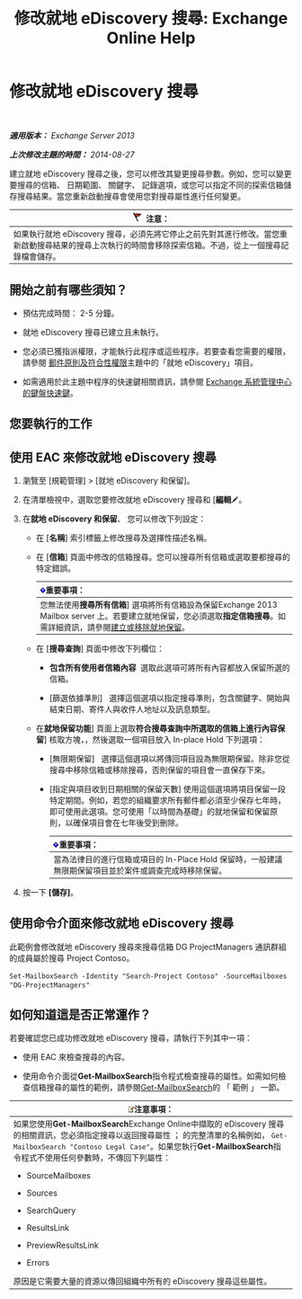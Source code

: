 ﻿---
title: '修改就地 eDiscovery 搜尋: Exchange Online Help'
TOCTitle: 修改就地 eDiscovery 搜尋
ms:assetid: 3162743c-cc12-4997-91e0-bcbfea8bcb17
ms:mtpsurl: https://technet.microsoft.com/zh-tw/library/Dd335182(v=EXCHG.150)
ms:contentKeyID: 50472923
ms.date: 05/23/2018
mtps_version: v=EXCHG.150
ms.translationtype: MT
---

# 修改就地 eDiscovery 搜尋

 

_**適用版本：** Exchange Server 2013_

_**上次修改主題的時間：** 2014-08-27_

建立就地 eDiscovery 搜尋之後，您可以修改其變更搜尋參數。例如，您可以變更要搜尋的信箱、 日期範圍、 關鍵字、 記錄選項，或您可以指定不同的探索信箱儲存搜尋結果。當您重新啟動搜尋會使用您對搜尋屬性進行任何變更。

<table>
<thead>
<tr class="header">
<th><img src="images/Dd876857.Caution(EXCHG.150).gif" title="注意" alt="注意" />注意：</th>
</tr>
</thead>
<tbody>
<tr class="odd">
<td>如果執行就地 eDiscovery 搜尋，必須先將它停止之前先對其進行修改。當您重新啟動搜尋結果的搜尋上次執行的時間會移除探索信箱。不過，從上一個搜尋記錄檔會儲存。</td>
</tr>
</tbody>
</table>


## 開始之前有哪些須知？

  - 預估完成時間： 2-5 分鐘。

  - 就地 eDiscovery 搜尋已建立且未執行。

  - 您必須已獲指派權限，才能執行此程序或這些程序。若要查看您需要的權限，請參閱 [郵件原則及符合性權限](messaging-policy-and-compliance-permissions-exchange-2013-help.md)主題中的「就地 eDiscovery」項目。

  - 如需適用於此主題中程序的快速鍵相關資訊，請參閱 [Exchange 系統管理中心的鍵盤快速鍵](keyboard-shortcuts-in-the-exchange-admin-center-exchange-online-protection-help.md)。

## 您要執行的工作

## 使用 EAC 來修改就地 eDiscovery 搜尋

1.  瀏覽至 \[規範管理\] \> \[就地 eDiscovery 和保留\]。

2.  在清單檢視中，選取您要修改就地 eDiscovery 搜尋和 \[**編輯**![編輯圖示](images/JJ218640.6f53ccb2-1f13-4c02-bea0-30690e6ea71d(EXCHG.150).gif "編輯圖示")。

3.  在**就地 eDiscovery 和保留**、 您可以修改下列設定：
    
      - 在 \[**名稱**\] 索引標籤上修改搜尋及選擇性描述名稱。
    
      - 在 \[**信箱**\] 頁面中修改的信箱搜尋。您可以搜尋所有信箱或選取要都搜尋的特定錯誤。
        
        <table>
        <thead>
        <tr class="header">
        <th><img src="images/Bb124558.important(EXCHG.150).gif" title="重要事項" alt="重要事項" />重要事項：</th>
        </tr>
        </thead>
        <tbody>
        <tr class="odd">
        <td>您無法使用<strong>搜尋所有信箱</strong>] 選項將所有信箱設為保留Exchange 2013 Mailbox server 上。若要建立就地保留，您必須選取<strong>指定信箱搜尋</strong>。如需詳細資訊，請參閱<a href="create-or-remove-an-in-place-hold-exchange-2013-help.md">建立或移除就地保留</a>。</td>
        </tr>
        </tbody>
        </table>
    
      - 在 \[**搜尋查詢**\] 頁面中修改下列欄位：
        
          - **包含所有使用者信箱內容**  選取此選項可將所有內容都放入保留所選的信箱。
        
          - \[篩選依據準則\]   選擇這個選項以指定搜尋準則，包含關鍵字、開始與結束日期、寄件人與收件人地址以及訊息類型。
    
      - 在**就地保留功能**\] 頁面上選取**符合搜尋查詢中所選取的信箱上進行內容保留**\] 核取方塊，，然後選取一個項目放入 In-place Hold 下列選項：
        
          - \[無限期保留\]   選擇這個選項以將傳回項目設為無限期保留。除非您從搜尋中移除信箱或移除搜尋，否則保留的項目會一直保存下來。
        
          - \[指定與項目收到日期相關的保留天數\] 使用這個選項將項目保留一段特定期間。例如，若您的組織要求所有郵件都必須至少保存七年時，即可使用此選項。您可使用「以時間為基礎」的就地保留和保留原則，以確保項目會在七年後受到刪除。
            
            <table>
            <thead>
            <tr class="header">
            <th><img src="images/Bb124558.important(EXCHG.150).gif" title="重要事項" alt="重要事項" />重要事項：</th>
            </tr>
            </thead>
            <tbody>
            <tr class="odd">
            <td>當為法律目的進行信箱或項目的 In-Place Hold 保留時，一般建議無限期保留項目並於案件或調查完成時移除保留。</td>
            </tr>
            </tbody>
            </table>


4.  按一下 **\[儲存\]**。

## 使用命令介面來修改就地 eDiscovery 搜尋

此範例會修改就地 eDiscovery 搜尋來搜尋信箱 DG ProjectManagers 通訊群組的成員屬於搜尋 Project Contoso。

    Set-MailboxSearch -Identity "Search-Project Contoso" -SourceMailboxes "DG-ProjectManagers"

## 如何知道這是否正常運作？

若要確認您已成功修改就地 eDiscovery 搜尋，請執行下列其中一項：

  - 使用 EAC 來檢查搜尋的內容。

  - 使用命令介面從**Get-MailboxSearch**指令程式檢查搜尋的屬性。如需如何檢查信箱搜尋的屬性的範例，請參閱[Get-MailboxSearch](https://technet.microsoft.com/zh-tw/library/dd351021\(v=exchg.150\))的 「 範例 」 一節。

<table>
<colgroup>
<col style="width: 100%" />
</colgroup>
<thead>
<tr class="header">
<th><img src="images/Bb124558.note(EXCHG.150).gif" title="注意事項" alt="注意事項" />注意事項：</th>
</tr>
</thead>
<tbody>
<tr class="odd">
<td>如果您使用<strong>Get-MailboxSearch</strong>Exchange Online中擷取的 eDiscovery 搜尋的相關資訊，您必須指定搜尋以返回搜尋屬性 ； 的完整清單的名稱例如， <code>Get-MailboxSearch &quot;Contoso Legal Case&quot;</code>。如果您執行<strong>Get-MailboxSearch</strong>指令程式不使用任何參數時，不傳回下列屬性：
<ul>
<li><p>SourceMailboxes</p></li>
<li><p>Sources</p></li>
<li><p>SearchQuery</p></li>
<li><p>ResultsLink</p></li>
<li><p>PreviewResultsLink</p></li>
<li><p>Errors</p></li>
</ul>
原因是它需要大量的資源以傳回組織中所有的 eDiscovery 搜尋這些屬性。</td>
</tr>
</tbody>
</table>

